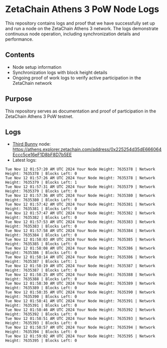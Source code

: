 # ZetaChain Athens 3 PoW Node Logs
This repository contains logs and proof that we have successfully set up and run a node on the ZetaChain Athens 3 network. The logs demonstrate continuous node operation, including synchronization details and performance.

## Contents
- Node setup information
- Synchronization logs with block height details
- Ongoing proof of work logs to verify active participation in the ZetaChain network

## Purpose
This repository serves as documentation and proof of participation in the ZetaChain Athens 3 PoW testnet.

## Logs

- [Third Bunny](https://thirdbunny.xyz/) node: https://athens.explorer.zetachain.com/address/0x225254d35dE666064Eccc5ce16eF1D8bF8D7b5EE
- Latest logs:
```
Tue Nov 12 01:57:20 AM UTC 2024 Your Node Height: 7635378 | Network Height: 7635378 | Blocks Left: 0
Tue Nov 12 01:57:26 AM UTC 2024 Your Node Height: 7635378 | Network Height: 7635379 | Blocks Left: 1
Tue Nov 12 01:57:31 AM UTC 2024 Your Node Height: 7635379 | Network Height: 7635379 | Blocks Left: 0
Tue Nov 12 01:57:36 AM UTC 2024 Your Node Height: 7635380 | Network Height: 7635380 | Blocks Left: 0
Tue Nov 12 01:57:42 AM UTC 2024 Your Node Height: 7635381 | Network Height: 7635381 | Blocks Left: 0
Tue Nov 12 01:57:47 AM UTC 2024 Your Node Height: 7635382 | Network Height: 7635382 | Blocks Left: 0
Tue Nov 12 01:57:53 AM UTC 2024 Your Node Height: 7635383 | Network Height: 7635383 | Blocks Left: 0
Tue Nov 12 01:57:58 AM UTC 2024 Your Node Height: 7635384 | Network Height: 7635384 | Blocks Left: 0
Tue Nov 12 01:58:03 AM UTC 2024 Your Node Height: 7635385 | Network Height: 7635385 | Blocks Left: 0
Tue Nov 12 01:58:08 AM UTC 2024 Your Node Height: 7635386 | Network Height: 7635386 | Blocks Left: 0
Tue Nov 12 01:58:14 AM UTC 2024 Your Node Height: 7635386 | Network Height: 7635387 | Blocks Left: 1
Tue Nov 12 01:58:19 AM UTC 2024 Your Node Height: 7635387 | Network Height: 7635387 | Blocks Left: 0
Tue Nov 12 01:58:25 AM UTC 2024 Your Node Height: 7635388 | Network Height: 7635388 | Blocks Left: 0
Tue Nov 12 01:58:30 AM UTC 2024 Your Node Height: 7635389 | Network Height: 7635389 | Blocks Left: 0
Tue Nov 12 01:58:35 AM UTC 2024 Your Node Height: 7635390 | Network Height: 7635390 | Blocks Left: 0
Tue Nov 12 01:58:41 AM UTC 2024 Your Node Height: 7635391 | Network Height: 7635391 | Blocks Left: 0
Tue Nov 12 01:58:46 AM UTC 2024 Your Node Height: 7635392 | Network Height: 7635392 | Blocks Left: 0
Tue Nov 12 01:58:51 AM UTC 2024 Your Node Height: 7635393 | Network Height: 7635393 | Blocks Left: 0
Tue Nov 12 01:58:57 AM UTC 2024 Your Node Height: 7635394 | Network Height: 7635394 | Blocks Left: 0
Tue Nov 12 01:59:02 AM UTC 2024 Your Node Height: 7635395 | Network Height: 7635395 | Blocks Left: 0
```
